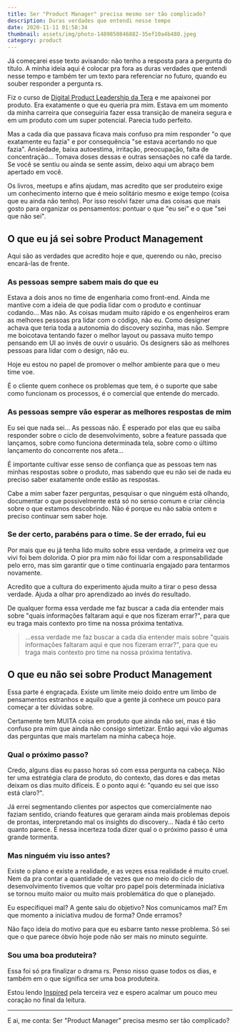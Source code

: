 ```yaml
---
title: Ser "Product Manager" precisa mesmo ser tão complicado?
description: Duras verdades que entendi nesse tempo
date: 2020-11-11 01:58:34
thumbnail: assets/img/photo-1489850846882-35ef10a4b480.jpeg
category: product
---
```

Já começarei esse texto avisando: não tenho a resposta para a pergunta do título. A minha ideia aqui é colocar pra fora as duras verdades que entendi nesse tempo e também ter um texto para referenciar no futuro, quando eu souber responder a pergunta rs.

Fiz o curso de [Digital Product Leadership da Tera](https://somostera.com/cursos/digital-product-leadership) e me apaixonei por produto. Era exatamente o que eu queria pra mim. Estava em um momento da minha carreira que conseguiria fazer essa transição de maneira segura e em um produto com um super potencial. Parecia tudo perfeito.

Mas a cada dia que passava ficava mais confuso pra mim responder "o que exatamente eu fazia" e por consequência "se estava acertando no que fazia". Ansiedade, baixa autoestima, irritação, preocupação, falta de concentração... Tomava doses dessas e outras sensações no café da tarde. Se você se sentiu ou ainda se sente assim, deixo aqui um abraço bem apertado em você.

Os livros, meetups e afins ajudam, mas acredito que ser produteiro exige um conhecimento interno que é meio solitário mesmo e exige tempo (coisa que eu ainda não tenho). Por isso resolvi fazer uma das coisas que mais gosto para organizar os pensamentos: pontuar o que "eu sei" e o que "sei que não sei".

## O que eu já sei sobre Product Management

Aqui são as verdades que acredito hoje e que, querendo ou não, preciso encará-las de frente.

### As pessoas sempre sabem mais do que eu

Estava a dois anos no time de engenharia como front-end. Ainda me mantive com a ideia de que podia lidar com o produto e continuar codando... Mas não. As coisas mudam muito rápido e os engenheiros eram as melhores pessoas pra lidar com o código, não eu.
Como designer achava que teria toda a autonomia do discovery sozinha, mas não. Sempre me boicotava tentando fazer o melhor layout ou passava muito tempo pensando em UI ao invés de ouvir o usuário. Os designers são as melhores pessoas para lidar com o design, não eu.

Hoje eu estou no papel de promover o melhor ambiente para que o meu time voe.

É o cliente quem conhece os problemas que tem, é o suporte que sabe como funcionam os processos, é o comercial que entende do mercado.

### As pessoas sempre vão esperar as melhores respostas de mim

Eu sei que nada sei... As pessoas não. É esperado por elas que eu saiba responder sobre o ciclo de desenvolvimento, sobre a feature passada que lançamos, sobre como funciona determinada tela, sobre como o último lançamento do concorrente nos afeta...

É importante cultivar esse senso de confiança que as pessoas tem nas minhas respostas sobre o produto, mas sabendo que eu não sei de nada eu preciso saber exatamente onde estão as respostas.

Cabe a mim saber fazer perguntas, pesquisar o que ninguém está olhando, documentar o que possivelmente está só no senso comum e criar ciência sobre o que estamos descobrindo. Não é porque eu não sabia ontem e preciso continuar sem saber hoje.

### Se der certo, parabéns para o time. Se der errado, fui eu

Por mais que eu já tenha lido muito sobre essa verdade, a primeira vez que vivi foi bem dolorida. O pior pra mim não foi lidar com a responsabilidade pelo erro, mas sim garantir que o time continuaria engajado para tentarmos novamente.

Acredito que a cultura do experimento ajuda muito a tirar o peso dessa verdade. Ajuda a olhar pro aprendizado ao invés do resultado.

De qualquer forma essa verdade me faz buscar a cada dia entender mais sobre "quais informações faltaram aqui e que nos fizeram errar?", para que eu traga mais contexto pro time na nossa próxima tentativa.

> ...essa verdade me faz buscar a cada dia entender mais sobre "quais informações faltaram aqui e que nos fizeram errar?", para que eu traga mais contexto pro time na nossa próxima tentativa.

## O que eu não sei sobre Product Management

Essa parte é engraçada. Existe um limite meio doido entre um limbo de pensamentos estranhos e aquilo que a gente já conhece um pouco para começar a ter dúvidas sobre.

Certamente tem MUITA coisa em produto que ainda não sei, mas é tão confuso pra mim que ainda não consigo sintetizar. Então aqui vão algumas das perguntas que mais martelam na minha cabeça hoje.

### Qual o próximo passo?

Credo, alguns dias eu passo horas só com essa pergunta na cabeça. Não ter uma estratégia clara de produto, do contexto, das dores e das metas deixam os dias muito difíceis. E o ponto aqui é: "quando eu sei que isso está claro?".

Já errei segmentando clientes por aspectos que comercialmente nao faziam sentido, criando features que geraram ainda mais problemas depois de prontas, interpretando mal os insights do discovery... Nada é tão certo quanto parece. E nessa incerteza toda dizer qual o o próximo passo é uma grande tormenta.

### Mas ninguém viu isso antes?

Existe o plano e existe a realidade, e as vezes essa realidade é muito cruel.
Nem da pra contar a quantidade de vezes que no meio do ciclo de desenvolvimento tivemos que voltar pro papel pois determinada iniciativa se tornou muito maior ou muito mais problemática do que o planejado.

Eu especifiquei mal? A gente saiu do objetivo? Nos comunicamos mal? Em que momento a iniciativa mudou de forma? Onde erramos?

Não faço ideia do motivo para que eu esbarre tanto nesse problema. Só sei que o que parece óbvio hoje pode não ser mais no minuto seguinte.

### Sou uma boa produteira?

Essa foi só pra finalizar o drama rs. 
Penso nisso quase todos os dias, e também em o que significa ser uma boa produteira.

Estou lendo [Inspired](https://svpg.com/inspired-how-to-create-products-customers-love/) pela terceira vez e espero acalmar um pouco meu coração no final da leitura.

- - -

E ai, me conta: Ser "Product Manager" precisa mesmo ser tão complicado?